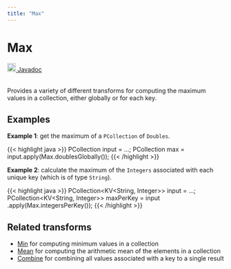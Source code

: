 ```yaml
---
title: "Max"
---
```

<!--
Licensed under the Apache License, Version 2.0 (the "License");
you may not use this file except in compliance with the License.
You may obtain a copy of the License at

http://www.apache.org/licenses/LICENSE-2.0

Unless required by applicable law or agreed to in writing, software
distributed under the License is distributed on an "AS IS" BASIS,
WITHOUT WARRANTIES OR CONDITIONS OF ANY KIND, either express or implied.
See the License for the specific language governing permissions and
limitations under the License.
-->
# Max
<table align="left">
    <a target="_blank" class="button"
        href="https://beam.apache.org/releases/javadoc/current/index.html?org/apache/beam/sdk/transforms/Max.html">
      <img src="https://beam.apache.org/images/logos/sdks/java.png" width="20px" height="20px"
           alt="Javadoc" />
     Javadoc
    </a>
</table>
<br><br>


Provides a variety of different transforms for computing the maximum
values in a collection, either globally or for each key.

## Examples
**Example 1**: get the maximum of a `PCollection` of `Doubles`.

{{< highlight java >}}
PCollection<Double> input = ...;
PCollection<Double> max = input.apply(Max.doublesGlobally());
{{< /highlight >}}

**Example 2**: calculate the maximum of the `Integers` associated
with each unique key (which is of type `String`).

{{< highlight java >}}
PCollection<KV<String, Integer>> input = ...;
PCollection<KV<String, Integer>> maxPerKey = input
     .apply(Max.integersPerKey());
{{< /highlight >}}

## Related transforms 
* [Min](/documentation/transforms/java/aggregation/min)
  for computing minimum values in a collection
* [Mean](/documentation/transforms/java/aggregation/mean)
  for computing the arithmetic mean of the elements in a collection
* [Combine](/documentation/transforms/java/aggregation/combine)
  for combining all values associated with a key to a single result
